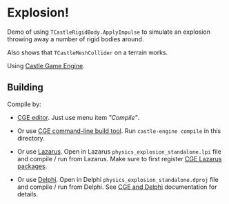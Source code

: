 # Explosion!

Demo of using `TCastleRigidBody.ApplyImpulse` to simulate an explosion throwing away a number of rigid bodies around.

Also shows that `TCastleMeshCollider` on a terrain works.

Using [Castle Game Engine](https://castle-engine.io/).

## Building

Compile by:

- [CGE editor](https://castle-engine.io/manual_editor.php). Just use menu item _"Compile"_.

- Or use [CGE command-line build tool](https://castle-engine.io/build_tool). Run `castle-engine compile` in this directory.

- Or use [Lazarus](https://www.lazarus-ide.org/). Open in Lazarus `physics_explosion_standalone.lpi` file and compile / run from Lazarus. Make sure to first register [CGE Lazarus packages](https://castle-engine.io/lazarus).

- Or use [Delphi](https://www.embarcadero.com/products/Delphi). Open in Delphi `physics_explosion_standalone.dproj` file and compile / run from Delphi. See [CGE and Delphi](https://castle-engine.io/delphi) documentation for details.
